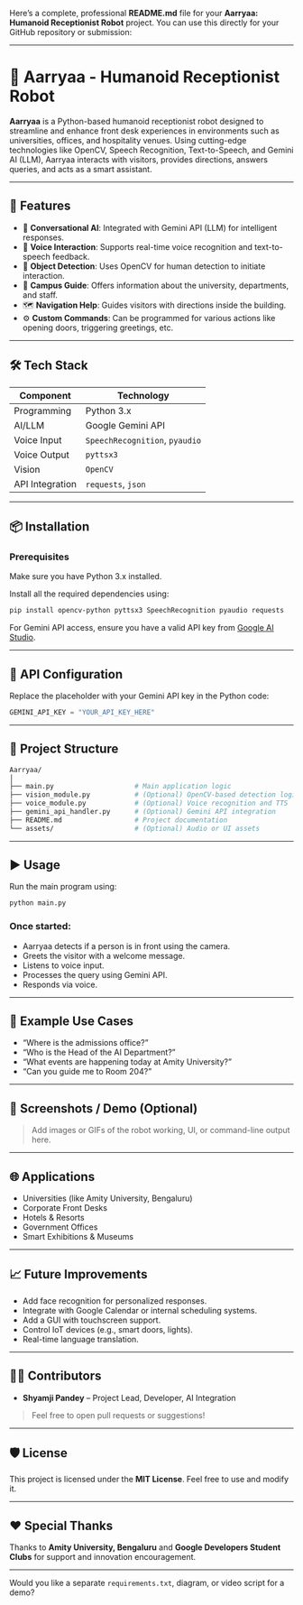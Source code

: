 Here’s a complete, professional **README.md** file for your **Aarryaa: Humanoid Receptionist Robot** project. You can use this directly for your GitHub repository or submission:

---

# 🤖 Aarryaa - Humanoid Receptionist Robot

**Aarryaa** is a Python-based humanoid receptionist robot designed to streamline and enhance front desk experiences in environments such as universities, offices, and hospitality venues. Using cutting-edge technologies like OpenCV, Speech Recognition, Text-to-Speech, and Gemini AI (LLM), Aarryaa interacts with visitors, provides directions, answers queries, and acts as a smart assistant.

---

## 🚀 Features

- 🧠 **Conversational AI**: Integrated with Gemini API (LLM) for intelligent responses.
- 🎤 **Voice Interaction**: Supports real-time voice recognition and text-to-speech feedback.
- 🎯 **Object Detection**: Uses OpenCV for human detection to initiate interaction.
- 🏫 **Campus Guide**: Offers information about the university, departments, and staff.
- 🗺️ **Navigation Help**: Guides visitors with directions inside the building.
- ⚙️ **Custom Commands**: Can be programmed for various actions like opening doors, triggering greetings, etc.

---

## 🛠️ Tech Stack

| Component        | Technology                      |
|------------------|----------------------------------|
| Programming      | Python 3.x                       |
| AI/LLM           | Google Gemini API                |
| Voice Input      | `SpeechRecognition`, `pyaudio`   |
| Voice Output     | `pyttsx3`                        |
| Vision           | `OpenCV`                         |
| API Integration  | `requests`, `json`               |

---

## 📦 Installation

### Prerequisites

Make sure you have Python 3.x installed.

Install all the required dependencies using:

```bash
pip install opencv-python pyttsx3 SpeechRecognition pyaudio requests
```

For Gemini API access, ensure you have a valid API key from [Google AI Studio](https://aistudio.google.com/).

---

## 🔐 API Configuration

Replace the placeholder with your Gemini API key in the Python code:

```python
GEMINI_API_KEY = "YOUR_API_KEY_HERE"
```

---

## 📂 Project Structure

```bash
Aarryaa/
│
├── main.py                    # Main application logic
├── vision_module.py           # (Optional) OpenCV-based detection logic
├── voice_module.py            # (Optional) Voice recognition and TTS
├── gemini_api_handler.py      # (Optional) Gemini API integration
├── README.md                  # Project documentation
└── assets/                    # (Optional) Audio or UI assets
```

---

## ▶️ Usage

Run the main program using:

```bash
python main.py
```

### Once started:
- Aarryaa detects if a person is in front using the camera.
- Greets the visitor with a welcome message.
- Listens to voice input.
- Processes the query using Gemini API.
- Responds via voice.

---

## 🧠 Example Use Cases

- “Where is the admissions office?”
- “Who is the Head of the AI Department?”
- “What events are happening today at Amity University?”
- “Can you guide me to Room 204?”

---

## 📸 Screenshots / Demo (Optional)

> Add images or GIFs of the robot working, UI, or command-line output here.

---

## 🌐 Applications

- Universities (like Amity University, Bengaluru)
- Corporate Front Desks
- Hotels & Resorts
- Government Offices
- Smart Exhibitions & Museums

---

## 📈 Future Improvements

- Add face recognition for personalized responses.
- Integrate with Google Calendar or internal scheduling systems.
- Add a GUI with touchscreen support.
- Control IoT devices (e.g., smart doors, lights).
- Real-time language translation.

---

## 🧑‍💻 Contributors

- **Shyamji Pandey** – Project Lead, Developer, AI Integration

> Feel free to open pull requests or suggestions!

---

## 🛡️ License

This project is licensed under the **MIT License**. Feel free to use and modify it.

---

## ❤️ Special Thanks

Thanks to **Amity University, Bengaluru** and **Google Developers Student Clubs** for support and innovation encouragement.

---

Would you like a separate `requirements.txt`, diagram, or video script for a demo?
